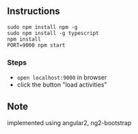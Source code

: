 Instructions
---
```shell
sudo npm install npm -g
sudo npm install -g typescript
npm install
PORT=9000 npm start
```


### Steps
- `open localhost:9000` in browser
- click the button "load activities"


Note
---
implemented using angular2, ng2-bootstrap
